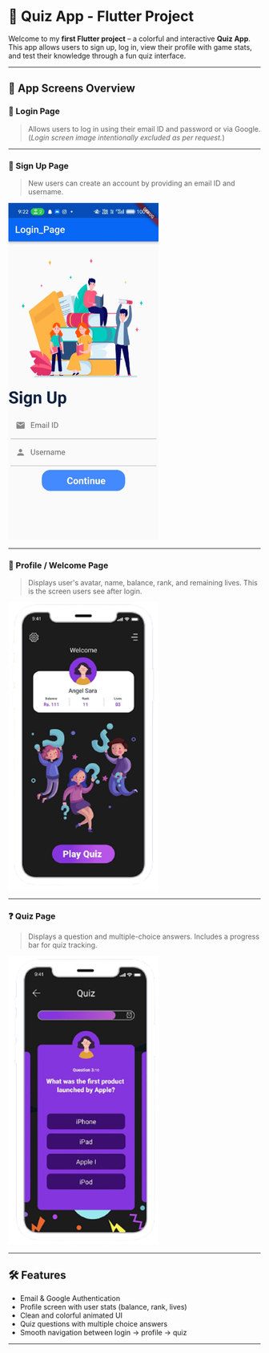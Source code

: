# 🎯 Quiz App - Flutter Project

Welcome to my **first Flutter project** – a colorful and interactive **Quiz App**. This app allows users to sign up, log in, view their profile with game stats, and test their knowledge through a fun quiz interface.

---

## 📱 App Screens Overview

### 🔐 Login Page
> Allows users to log in using their email ID and password or via Google.  
(*Login screen image intentionally excluded as per request.*)

---

### 📝 Sign Up Page
> New users can create an account by providing an email ID and username.

<img src="./assets/screen/PHOTO-2025-07-08-18-38-57.jpg" width="300"/>

---

### 👤 Profile / Welcome Page
> Displays user's avatar, name, balance, rank, and remaining lives. This is the screen users see after login.

<img src="./assets/screen/Quiz%20Game%20app%20(15)%203.png" width="300"/>

---

### ❓ Quiz Page
> Displays a question and multiple-choice answers. Includes a progress bar for quiz tracking.

<img src="./assets/screen/Quiz%20Game%20app%20(15)%204.png" width="300"/>

---

## 🛠️ Features

- Email & Google Authentication
- Profile screen with user stats (balance, rank, lives)
- Clean and colorful animated UI
- Quiz questions with multiple choice answers
- Smooth navigation between login → profile → quiz

---

